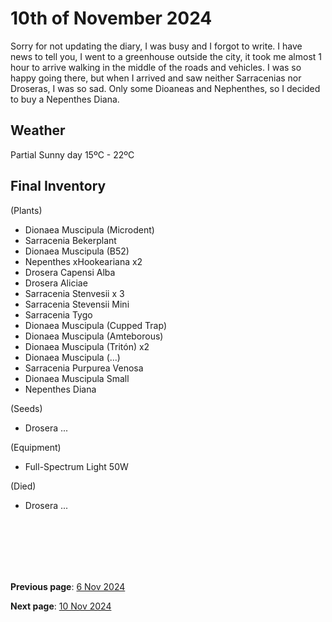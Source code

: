 # 10th of November 2024

Sorry for not updating the diary, I was busy and I forgot to write. I have news to tell you, I went to a greenhouse outside the city, it took me almost 1 hour to arrive walking in the middle of the roads and vehicles. I was so happy going there, but when I arrived and saw neither Sarracenias nor Droseras, I was so sad. Only some Dioaneas and Nephenthes, so I decided to buy a Nepenthes Diana.




## Weather

Partial Sunny  day 15ºC - 22ºC


## Final Inventory

(Plants)
- Dionaea Muscipula (Microdent)
- Sarracenia Bekerplant
- Dionaea Muscipula (B52)
- Nepenthes xHookeariana x2
- Drosera Capensi Alba
- Drosera Aliciae
- Sarracenia Stenvesii x 3
- Sarracenia Stevensii Mini
- Sarracenia Tygo
- Dionaea Muscipula (Cupped Trap)
- Dionaea Muscipula (Amteborous)
- Dionaea Muscipula (Tritón) x2
- Dionaea Muscipula (...)
- Sarracenia Purpurea Venosa
- Dionaea Muscipula Small
- Nepenthes Diana

(Seeds)
- Drosera ...

(Equipment)
- Full-Spectrum Light 50W

(Died)
- Drosera ...

<br>
<br>
<br>
<br>
<br>

**Previous page**: <a href="./6_nov_2024">6 Nov 2024</a>

**Next page**: <a href="./10_nov_2024">10 Nov 2024</a>
<br>
<br>
<br>
<br>
<br>
<br>